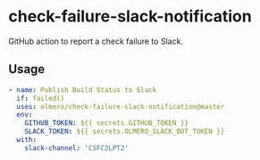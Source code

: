 # check-failure-slack-notification

GitHub action to report a check failure to Slack.


## Usage

```yaml
- name: Publish Build Status to Slack
  if: failed()
  uses: olmero/check-failure-slack-notification@master
  env:
    GITHUB_TOKEN: ${{ secrets.GITHUB_TOKEN }} 
    SLACK_TOKEN: ${{ secrets.OLMERO_SLACK_BOT_TOKEN }} 
  with:
    slack-channel: 'CSFC2LPT2'
```
